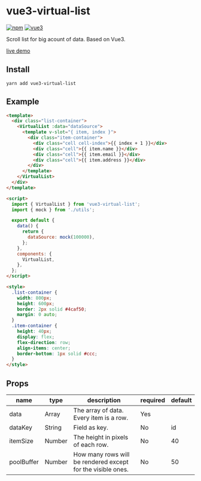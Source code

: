 # vue3-virtual-list

[![npm](https://img.shields.io/npm/v/vue3-virtual-list.svg)](https://www.npmjs.com/package/vue3-virtual-list)
[![vue3](https://img.shields.io/badge/vue-3.x-brightgreen.svg)](https://vuejs.org/)

Scroll list for big acount of data. Based on Vue3.

[live demo](https://waningflow.com/vue3-virtual-list/)

## Install

```
yarn add vue3-virtual-list
```

## Example

```html
<template>
  <div class="list-container">
    <VirtualList :data="dataSource">
      <template v-slot="{ item, index }">
        <div class="item-container">
          <div class="cell cell-index">{{ index + 1 }}</div>
          <div class="cell">{{ item.name }}</div>
          <div class="cell">{{ item.email }}</div>
          <div class="cell">{{ item.address }}</div>
        </div>
      </template>
    </VirtualList>
  </div>
</template>

<script>
  import { VirtualList } from 'vue3-virtual-list';
  import { mock } from './utils';

  export default {
    data() {
      return {
        dataSource: mock(100000),
      };
    },
    components: {
      VirtualList,
    },
  };
</script>

<style>
  .list-container {
    width: 800px;
    height: 600px;
    border: 2px solid #4caf50;
    margin: 0 auto;
  }
  .item-container {
    height: 40px;
    display: flex;
    flex-direction: row;
    align-items: center;
    border-bottom: 1px solid #ccc;
  }
</style>
```

## Props

| name       | type   | description                                                 | required | default |
| ---------- | ------ | ----------------------------------------------------------- | -------- | ------- |
| data       | Array  | The array of data. Every item is a row.                     | Yes      |         |
| dataKey    | String | Field as key.                                               | No       | id      |
| itemSize   | Number | The height in pixels of each row.                           | No       | 40      |
| poolBuffer | Number | How many rows will be rendered except for the visible ones. | No       | 50      |
